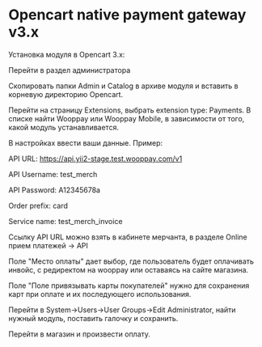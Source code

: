 # Opencart native payment gateway v3.x

Установка модуля в Opencart 3.x:

Перейти в раздел администратора

Скопировать папки Admin и Catalog в архиве модуля и вставить в корневую директорию Opencart.

Перейти на страницу Extensions, выбрать extension type: Payments. В списке найти Wooppay или Wooppay Mobile, в зависимости от того, какой модуль устанавливается.

В настройках  ввести ваши данные. Пример:

API URL: https://api.yii2-stage.test.wooppay.com/v1

API Username: test_merch

API Password: A12345678a

Order prefix: card

Service name: test_merch_invoice

Ссылку API URL можно взять в кабинете мерчанта, в разделе Online прием платежей -> API

Поле "Место оплаты" дает выбор, где пользователь будет оплачивать инвойс, с редиректом на wooppay или оставаясь на сайте магазина.

Поле "Поле привязывать карты покупателей" нужно для сохранения карт при оплате и их последующего использования.

Перейти в System->Users->User Groups->Edit Administrator, найти нужный модуль, поставить галочку и сохранить.

Перейти в магазин и произвести оплату.



